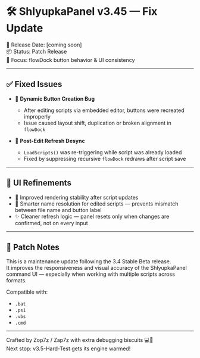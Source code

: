 # 🛠️ ShlyupkaPanel v3.45 — Fix Update

📅 Release Date: [coming soon]  
📦 Status: Patch Release  
🧩 Focus: flowDock button behavior & UI consistency

---

## ✅ Fixed Issues

- 🔧 **Dynamic Button Creation Bug**
  - After editing scripts via embedded editor, buttons were recreated improperly  
  - Issue caused layout shift, duplication or broken alignment in `flowDock`

- 🔧 **Post-Edit Refresh Desync**
  - `LoadScripts()` was re-triggering while script was already loaded  
  - Fixed by suppressing recursive `flowDock` redraws after script save

---

## 🔁 UI Refinements

- 🧼 Improved rendering stability after script updates  
- 🧠 Smarter name resolution for edited scripts — prevents mismatch between file name and button label  
- ✨ Cleaner refresh logic — panel resets only when changes are confirmed, not on every input

---

## 📘 Patch Notes

This is a maintenance update following the 3.4 Stable Beta release.  
It improves the responsiveness and visual accuracy of the ShlyupkaPanel command UI — especially when working with multiple scripts across formats.

Compatible with:
- `.bat`  
- `.ps1`  
- `.vbs`  
- `.cmd`  

---

Crafted by Zop7z / Zap7z with extra debugging biscuits 💻🍪  
Next stop: v3.5-Hard-Test gets its engine warmed!